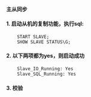 #### 主从同步
#### 1. 启动从机的复制功能，执行sql:
```
    START SLAVE;
    SHOW SLAVE STATUS\G;
```

#### 2. 以下两项都为yes，则启动成功
```
    Slave_IO_Running: Yes
    Slave_SQL_Running: Yes
```

#### 3. 校验
